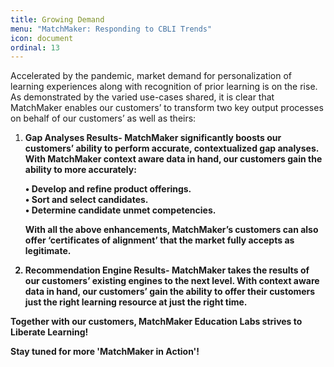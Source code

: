 ```yaml
---
title: Growing Demand
menu: "MatchMaker: Responding to CBLI Trends"
icon: document
ordinal: 13
---
```

Accelerated by the pandemic, market demand for personalization of learning experiences along with recognition of prior learning is on the rise. As demonstrated by the varied use-cases shared, it is clear that MatchMaker enables our customers’ to transform two key output processes on behalf of our customers’ as well as theirs:
1. <strong>Gap Analyses Results<strong>- MatchMaker significantly boosts our customers’ ability to perform accurate, contextualized gap analyses. With MatchMaker context aware data in hand, our customers gain the ability to more accurately:

    •	Develop and refine product offerings.<br/>
    •	Sort and select candidates.<br/>
    •	Determine candidate unmet competencies.<br/>

    With all the above enhancements, MatchMaker’s customers can also offer ‘certificates of alignment’ that the market fully accepts as legitimate.

2. <strong>Recommendation Engine Results<strong>- MatchMaker takes the results of our customers’ existing engines to the next level. With context aware data in hand, our customers’ gain the ability to offer their customers just the right learning resource at just the right time.

<p class="text-center">Together with our customers, MatchMaker Education Labs strives to <strong>Liberate Learning</strong>!<br/>
<p class="text-center">Stay tuned for more 'MatchMaker in Action'!</p>
